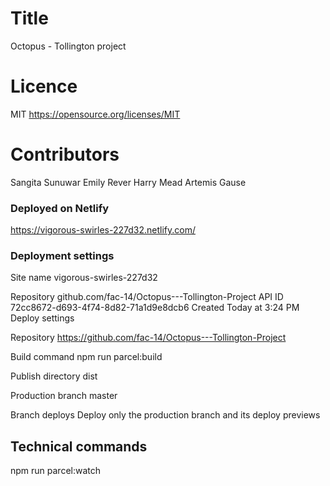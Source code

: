 # Title
 Octopus - Tollington project

# Licence
MIT https://opensource.org/licenses/MIT

# Contributors
Sangita Sunuwar
Emily Rever
Harry Mead
Artemis Gause


### Deployed on Netlify
https://vigorous-swirles-227d32.netlify.com/

### Deployment settings

Site name
    vigorous-swirles-227d32

Repository
    github.com/fac-14/Octopus---Tollington-Project
API ID
    72cc8672-d693-4f74-8d82-71a1d9e8dcb6
Created
    Today at 3:24 PM
Deploy settings

Repository
    https://github.com/fac-14/Octopus---Tollington-Project

Build command
    npm run parcel:build

Publish directory
    dist

Production branch
    master

Branch deploys
    Deploy only the production branch and its deploy previews


## Technical commands
npm run parcel:watch
